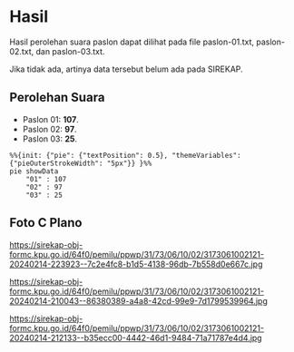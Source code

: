 # Hasil

Hasil perolehan suara paslon dapat dilihat pada file paslon-01.txt, paslon-02.txt, dan paslon-03.txt.

Jika tidak ada, artinya data tersebut belum ada pada SIREKAP.

## Perolehan Suara

 * Paslon 01: **107**.
 * Paslon 02: **97**.
 * Paslon 03: **25**.

```mermaid
%%{init: {"pie": {"textPosition": 0.5}, "themeVariables": {"pieOuterStrokeWidth": "5px"}} }%%
pie showData
    "01" : 107
    "02" : 97
    "03" : 25
```
## Foto C Plano

https://sirekap-obj-formc.kpu.go.id/64f0/pemilu/ppwp/31/73/06/10/02/3173061002121-20240214-223923--7c2e4fc8-b1d5-4138-96db-7b558d0e667c.jpg

https://sirekap-obj-formc.kpu.go.id/64f0/pemilu/ppwp/31/73/06/10/02/3173061002121-20240214-210043--86380389-a4a8-42cd-99e9-7d1799539964.jpg

https://sirekap-obj-formc.kpu.go.id/64f0/pemilu/ppwp/31/73/06/10/02/3173061002121-20240214-212133--b35ecc00-4442-46d1-9484-71a71787e4d4.jpg
